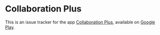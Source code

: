 # Collaboration Plus
This is an issue tracker for the app [Collaboration Plus](https://play.google.com/store/apps/details?id=com.giorgioproductions.youdarling), available on [Google Play](https://play.google.com/store/apps/details?id=com.giorgioproductions.youdarling).